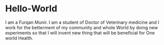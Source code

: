 # Hello-World
I am a Furqan Munir. I am a student of Doctor of Veterinary medicine and I work for the betterment of my community and whole World by doing new experiments so that I will invent new thing that will be beneficial for One world Health.
